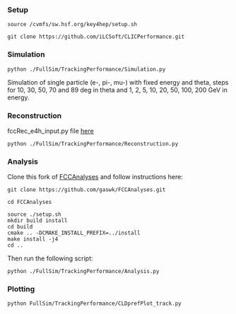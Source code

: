 
### Setup
```
source /cvmfs/sw.hsf.org/key4hep/setup.sh

git clone https://github.com/iLCSoft/CLICPerformance.git
```

### Simulation
```
python ./FullSim/TrackingPerformance/Simulation.py
```
Simulation of single particle (e-, pi-, mu-) with fixed energy and theta, steps for 10, 30, 50, 70 and 89 deg in theta and 1, 2, 5, 10, 20, 50, 100, 200 GeV in energy.

### Reconstruction
fccRec_e4h_input.py file [here](https://github.com/gaswk/FullSim/blob/main/fccRec_e4h_input.py)
```
python ./FullSim/TrackingPerformance/Reconstruction.py
```

### Analysis
Clone this fork of [FCCAnalyses](https://github.com/gaswk/FCCAnalyses) and follow instructions here:

```
git clone https://github.com/gaswk/FCCAnalyses.git

cd FCCAnalyses

source ./setup.sh
mkdir build install
cd build
cmake .. -DCMAKE_INSTALL_PREFIX=../install
make install -j4
cd ..
```

Then run the following script:
```
python ./FullSim/TrackingPerformance/Analysis.py
```

### Plotting
```
python FullSim/TrackingPerformance/CLDprefPlot_track.py
```
